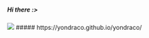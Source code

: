 ##### Hi there :>
<img src="https://github-readme-stats.vercel.app/api/?username=yondraco&show_icons=true&amp;hide=issues,contribs&amp;theme=dark&amp;count_private=true">
 ##### https://yondraco.github.io/yondraco/       
